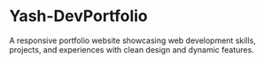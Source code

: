 # Yash-DevPortfolio
A responsive portfolio website showcasing web development skills, projects, and experiences with clean design and dynamic features.
